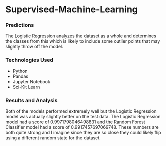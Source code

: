 # Supervised-Machine-Learning

### Predictions
 The Logistic Regression analyzes the dataset as a whole and determines the classes from this which is likely to include some outlier points that may slightly throw off the model.

### Technologies Used 
- Python
- Pandas
- Jupyter Notebook
- Sci-Kit Learn

### Results and Analysis
Both of the models performed extremely well but the Logistic Regression model was actually slightly better on the test data. The Logistic Regression model had a score of 0.9971798046498831 and the Random Forest Classifier model had a score of 0.9917457697069748. These numbers are both quite strong and I imagine since they are so close they could likely flip using a different random state for the dataset.